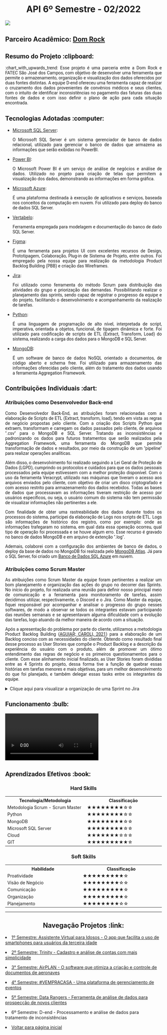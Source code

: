 <html>
<body>
  
  <h1 align="center"> API 6º Semestre - 02/2022</h1>
<a href="https://github.com/API6Sem22/API6Doc"><img src="https://img.shields.io/badge/GitHub-Repositório Projeto-181717?style=for-the-badge&logo=github"></a>

  <h2> Parceiro Acadêmico: <a href="https://www.domrock.net/">Dom Rock</a></h2>
  
  <h2 style="font-family:roboto;"> Resumo do Projeto :clipboard:</h2>
  
  <p align="justify" style="font-family:roboto;"> :chart_with_upwards_trend: Esse projeto é uma parceria entre a Dom Rock e FATEC São José dos Campos, com objetivo de desenvolver uma ferramenta que permite o armazenamento, organização e visualização dos dados oferecidos por duas fontes distintas. A equipe D-end ofereceu uma ferramenta capaz de realizar o cruzamento dos dados provenientes de convênios médicos e seus clientes, com o intuito de identificar inconsistências no pagamento das faturas das duas fontes de dados e com isso definir o plano de ação para cada situação encontrada.</p>
 
  
  <h2 style="font-family:roboto;"> Tecnologias Adotadas :computer:</h2>
   
  <ul>
  <li><a href="https://www.microsoft.com/pt-br/sql-server/sql-server-downloads">Microsoft SQL Server</a>:
   <p align="justify" style="font-family:roboto;"> O Microsoft SQL Server é um sistema gerenciador de banco de dados relacional, utilizado para gerenciar o banco de dados que armazena as informações que serão exibidas no PowerBI.</p></li>
  
  <li><a href="https://powerbi.microsoft.com/pt-br/">Power BI</a>:
   <p align="justify" style="font-family:roboto;"> O Microsoft Power BI é um serviço de análise de negócios e análise de dados. Utilizado no projeto para criação de telas que permitem a visualização dos dados, demonstrando as informações em forma gráfica.</p></li>
  
  <li><a href="https://azure.microsoft.com/pt-br/services/sql-database/campaign/#overview">Microsoft Azure</a>:
   <p align="justify" style="font-family:roboto;"> É uma plataforma destinada à execução de aplicativos e serviços, baseada nos conceitos da computação em nuvem. Foi utilizado para deploy do banco de dados SQL Server.</p></li>
  
  <li><a href="https://vertabelo.com/">Vertabelo</a>:
   <p align="justify" style="font-family:roboto;"> Ferramenta empregada para modelagem e documentação do banco de dado SQL Server.</p></li>
        
  <li><a href="https://www.figma.com/">Figma</a>:
  <p align="justify" style="font-family:roboto;"> É uma ferramenta para projetos UI com excelentes recursos de Design, Prototipagem, Colaboração, Plug-in de Sistema de Projeto, entre outros. Foi empregado pela nossa equipe para realização da metodologia Product Backlog Building (PBB) e criação das Wireframes.</p></li>
          
  <li><a href="https://vempracasa.atlassian.net/">Jira</a>:
  <p align="justify" style="font-family:roboto;"> Foi utilizado como ferramenta do método Scrum para distribuição das atividades do grupo e priorização das demandas. Possibilitando realizar o planejamento das sprints, sendo capaz de registrar o progresso da equipe e do projeto, facilitando o desenvolvimento e acompanhamento da realização de tarefas.</p></li>
    
  <li><a href="https://www.python.org/">Python</a>:
  <p align="justify" style="font-family:roboto;"> É uma linguagem de programação de alto nível, interpretada de script, imperativa, orientada a objetos, funcional, de tipagem dinâmica e forte. Foi utilizado para codificação de scripts de ETL (Extract, Transform, Load) do sistema, realizando a carga dos dados para o MongoDB e SQL Server.</p></li>
    
  <li><a href="https://www.mongodb.com/">MongoDB</a>:
  <p align="justify" style="font-family:roboto;"> É um software de banco de dados NoSQL orientado a documentos, de código aberto e schema free. Foi utilizado para armazenamento das informações oferecidas pelo cliente, além do tratamento dos dados usando a ferramenta Aggregation Framework.</p></li>
  </ul>
 
  
  <h2 style="font-family:roboto;"> Contribuições Individuais :dart:</h2>
  
   <h3> Atribuições como Desenvolvedor Back-end</h3>
  <p align="justify" style="font-family:roboto;"> Como Desenvolvedor Back-End, as atribuições foram relacionadas com a elaboração de Scripts de ETL (Extract, transform, load), tendo em vista as regras de negócio propostas pelo cliente. Com a criação dos Scripts Python que extraem, transformam e carregam os dados passados pelo cliente, de arquivos ".csv" para o MongoDB e SQL Server. Tratando as inconsistências e padronizando os dados para futuros tratamentos que serão realizados pela Aggregation Framework, uma ferramenta do MongoDB que permite transformação de dados e resultados, por meio da construção de um "pipeline" para realizar operações analíticas.</p>
    <p align="justify" style="font-family:roboto;"> Além disso, o desenvolvimento foi realizado seguindo a Lei Geral de Proteção de Dados (LGPD), cumprindo os protocolos e cuidados para que os dados pessoais processados pela equipe estivessem com a melhor proteção disponível. Com o uso da ferramenta Veracrypt, utilizado nas máquinas que tiveram o acesso aos arquivos enviados pelo cliente, com objetivo de criar um disco criptografado e com acesso restrito para armazenamento dos dados recebidos. Todas as bases de dados que processavam as informações tiveram restrição de acesso por usuários específicos, ou seja, o usuário comum do sistema não tem permissão de visualizar informações não pertinentes a ele.</p>
  <p align="justify" style="font-family:roboto;"> Com finalidade de obter uma rastreabilidade dos dados durante todos os processos do sistema, participei da elaboração de Logs nos scripts de ETL. Logs são informações de histórico dos registro, como por exemplo: onde as informações trafegaram no sistema, em qual data essa operação ocorreu, qual tipo de operação foi processada e se houve algum erro. Esse recurso é gravado no banco de dados MongoDB e em arquivo de extenção ".log". </p>
    <p align="justify" style="font-family:roboto;"> Ademais, colaborei com a configuração dos ambientes de banco de dados, o deploy da base de dados no MongoDB foi realizada pelo <a href="https://www.mongodb.com/atlas/database">MongoDB Atlas</a>. Já para o SQL Server, foi criado um <a href="https://azure.microsoft.com/pt-br/products/azure-sql/database/#overview">Banco de Dados SQL Azure</a> em nuvem.</p>

  <h3> Atribuições como Scrum Master</h3>
  <p align="justify" style="font-family:roboto;"> As atribuições como Scrum Master da equipe foram pertinentes a realizar um bom planejamento e organização das ações do grupo no decorrer das Sprints. No início do projeto, foi realizada uma reunião para definir nosso principal meio de comunicação e a ferramenta para monitoramento de tarefas, assim decidimos utilizar, respectivamente, o Discord e o Jira. Como Master da equipe, fiquei responsável por acompanhar e analisar o progresso do grupo nesses softwares, de modo a observar se todos os integrantes estavam participando das reuniões semanais e se apresentavam alguma dificuldade com a evolução das tarefas, logo atuando da melhor maneira de acordo com a situação.</p>
  <p align="justify" style="font-family:roboto;"> Após a apresentação do problema por parte do cliente, utilizamos a metodologia Product Backlog Building (<a href="https://www.caroli.org/livro/pbb/">AGUIAR; CAROLI, 2021</a>) para a elaboração de um Backlog conciso com as necessidades do cliente. Obtendo como resultado final desse processo as User Stories que compõe o Product Backlog e a descrição da experiência do usuário com o produto, além de promover um ótimo entendimento das regras de negócio e os primeiros questionamentos para o cliente. Com esse alinhamento inicial finalizado, as User Stories foram divididas entre as 4 Sprints do projeto, dessa forma tive a função de quebrar essas histórias em tarefas menores e mais objetivas, para um melhor desenvolvimento do que foi planejado, e também delegar essas tasks entre os integrantes da equipe.</p>
  <details>
  <summary>Clique aqui para visualizar a organização de uma Sprint no Jira</summary>
  <br>
   <img style="border-radius: 50%;" src="https://github.com/GabrielSG20/Portfolio/blob/main/images/API6Sem-Jira1.png" width="1000px;" alt=""/>
   <img style="border-radius: 50%;" src="https://github.com/GabrielSG20/Portfolio/blob/main/images/API6Sem-Jira2.png" width="1000px;" alt=""/>
  </details>
  
   <h2 style="font-family:roboto;"> Funcionamento :bulb:</h2>

  <video src="" controls="controls" style="max-rate: 730px;">
  </video>    
   
  <h2 style="font-family:roboto;"> Aprendizados Efetivos :book:</h2>   
  
  <h3 align="center"> Hard Skills </h3>
  <table align="center">
    <tr>
      <th width="300px">Tecnologia/Metodologia</th>
      <th width="300px">Classificação</th>
    </tr>
    <tr>
      <td>Metodologia Scrum - Scrum Master</td>
      <td>★★★★★★★★☆☆</td>
    </tr>
    <tr>
      <td>Python</td>
      <td>★★★★★★★★☆☆</td>
    </tr>
    <tr>
      <td>MongoDB</td>
      <td>★★★★★★★★☆☆</td>
    </tr>
    <tr>
      <td>Microsoft SQL Server</td>
      <td>★★★★★★★★☆☆</td>
    </tr>
    <tr>
      <td>Cloud</td>
      <td>★★★★★★★☆☆☆</td>
    </tr>
     <tr>
      <td>GIT</td>
      <td>★★★★★★★★★☆</td>
    </tr>
  </table>
  
  <h3 align="center">Soft Skills</h3>
  <table align="center">
    <tr>
      <th width="300px">Habilidade</th>
      <th width="300px">Classificação</th>
    </tr>
    <tr>
      <td>Proatividade</td>
      <td>★★★★★★★★★☆</td>
    </tr>
    <tr>
      <td>Visão de Negócio</td>
      <td>★★★★★★★★☆☆</td>
    </tr>
    <tr>
      <td>Comunicação</td>
      <td>★★★★★★★★★☆</td>
    </tr>
    <tr>
      <td>Organização</td>
      <td>★★★★★★★★★☆</td>
    </tr>
    <tr>
      <td>Planejamento</td>
      <td>★★★★★★★★☆☆</td>
    </tr>
  </table>
  
---

 <h2 align="center"> Navegação Projetos :link:</h2>
 
   <p align="justify" style="font-family:roboto;"><li><a href="https://github.com/GabrielSG20/Portfolio/blob/main/API_1.md"> 1º Semestre: Assistente Virtual para Idosos - O app que facilita o uso de smartphones para usuários da terceira idade</a></li></p>
   <p align="justify" style="font-family:roboto;"><li><a href="https://github.com/GabrielSG20/Portfolio/blob/main/API_2.md"> 2º Semestre: Trinity - Cadastro e análise de contas com mais simplicidade</a></li></p>
   <p align="justify" style="font-family:roboto;"><li><a href="https://github.com/GabrielSG20/Portfolio/blob/main/API_3.md"> 3° Semestre: AirPLAN - O software que otimiza a criação e controle de documentos de aeronaves</a></li></p>
   <p align="justify" style="font-family:roboto;"><li><a href="https://github.com/GabrielSG20/Portfolio/blob/main/API_4.md"> 4° Semestre: #VEMPRACASA - Uma plataforma de gerenciamento de eventos</a></li></p>
   <p align="justify" style="font-family:roboto;"><li><a href="https://github.com/GabrielSG20/Portfolio/blob/main/API_5.md"> 5º Semestre: Data Rangers - Ferramenta de análise de dados para prospecção de novos clientes</a></li></p>
   <p align="justify" style="font-family:roboto;"><li>6º Semestre: D-end - Processamento e análise de dados para tratamento de inconsistências</li></p>
   <p align="justify" style="font-family:roboto;"><li><a href="https://github.com/GabrielSG20/Portfolio/blob/main/README.md"> Voltar para página inicial</a></li></p>

</body>
</html>
